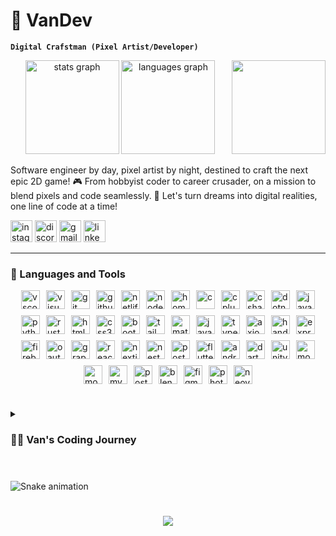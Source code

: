 # 🚀 VanDev

**`Digital Crafstman (Pixel Artist/Developer)`**

<div align="center">
<img align="right" height="150" src="https://i.imgflip.com/65efzo.gif"  />
  <img src="https://github-readme-stats.vercel.app/api?username=vani0-0&hide_title=false&hide_rank=false&show_icons=true&include_all_commits=true&count_private=true&disable_animations=false&theme=tokyonight&locale=en&hide_border=false" height="150" alt="stats graph"  />
  <img src="https://github-readme-stats.vercel.app/api/top-langs?username=vani0-0&locale=en&hide_title=false&layout=compact&card_width=320&langs_count=5&theme=tokyonight&hide_border=false" height="150" alt="languages graph"  />
</div>


Software engineer by day, pixel artist by night, destined to craft the next epic 2D game! 🎮 From hobbyist coder to career crusader, on a mission to blend pixels and code seamlessly. 🌟 Let's turn dreams into digital realities, one line of code at a time!

<div align="left">
  <img src="https://img.shields.io/static/v1?message=Instagram&logo=instagram&label=&color=E4405F&logoColor=white&labelColor=&style=for-the-badge" height="35" alt="instagram logo"  />
  <img src="https://img.shields.io/static/v1?message=Discord&logo=discord&label=&color=7289DA&logoColor=white&labelColor=&style=for-the-badge" height="35" alt="discord logo"  />
  <img src="https://img.shields.io/static/v1?message=Gmail&logo=gmail&label=&color=D14836&logoColor=white&labelColor=&style=for-the-badge" height="35" alt="gmail logo"  />
  <img src="https://img.shields.io/static/v1?message=LinkedIn&logo=linkedin&label=&color=0077B5&logoColor=white&labelColor=&style=for-the-badge" height="35" alt="linkedin logo"  />
</div>

---

### 🧰 Languages and Tools

<div style="display:flex; align-items:center; justify-content:center; flex-wrap: wrap; gap: 10px">
    <img alt="vscode" width="30px" src="https://cdn.jsdelivr.net/gh/devicons/devicon@latest/icons/vscode/vscode-original.svg" />
    <img alt="visualstudio" width="30px" src="https://cdn.jsdelivr.net/gh/devicons/devicon@latest/icons/visualstudio/visualstudio-original.svg" />
    <img alt="git" width="30px" src="https://cdn.jsdelivr.net/gh/devicons/devicon@latest/icons/git/git-original.svg" />
    <img alt="github" width="30px" src="https://cdn.jsdelivr.net/gh/devicons/devicon@latest/icons/github/github-original.svg" />
    <img alt="netlify" width="30px" src="https://cdn.jsdelivr.net/gh/devicons/devicon@latest/icons/netlify/netlify-original.svg" />
    <img alt="nodejs" width="30px" src="https://cdn.jsdelivr.net/gh/devicons/devicon@latest/icons/nodejs/nodejs-original.svg" />
    <img alt="homebrew" width="30px" src="https://cdn.jsdelivr.net/gh/devicons/devicon@latest/icons/homebrew/homebrew-original.svg" />
    <img alt="c" width="30px" src="https://cdn.jsdelivr.net/gh/devicons/devicon@latest/icons/c/c-original.svg" />
    <img alt="cplusplus" width="30px" src="https://cdn.jsdelivr.net/gh/devicons/devicon@latest/icons/cplusplus/cplusplus-original.svg" />
    <img alt="csharp" width="30px" src="https://cdn.jsdelivr.net/gh/devicons/devicon@latest/icons/csharp/csharp-original.svg" />
    <img alt="dotnetcore" width="30px" src="https://cdn.jsdelivr.net/gh/devicons/devicon@latest/icons/dotnetcore/dotnetcore-original.svg" />
    <img alt="java" width="30px" src="https://cdn.jsdelivr.net/gh/devicons/devicon@latest/icons/java/java-original.svg" />
    <img alt="python" width="30px" src="https://cdn.jsdelivr.net/gh/devicons/devicon@latest/icons/python/python-original.svg" />
    <img alt="rust" width="30px" src="https://cdn.jsdelivr.net/gh/devicons/devicon@latest/icons/rust/rust-original.svg" />
    <img alt="html5" width="30px" src="https://cdn.jsdelivr.net/gh/devicons/devicon@latest/icons/html5/html5-original.svg" />
    <img alt="css3" width="30px" src="https://cdn.jsdelivr.net/gh/devicons/devicon@latest/icons/css3/css3-original.svg" />
    <img alt="bootstrap" width="30px" src="https://cdn.jsdelivr.net/gh/devicons/devicon@latest/icons/bootstrap/bootstrap-original.svg" />
    <img alt="tailwindcss" width="30px" src="https://cdn.jsdelivr.net/gh/devicons/devicon@latest/icons/tailwindcss/tailwindcss-original.svg" />
    <img alt="materialui" width="30px" src="https://cdn.jsdelivr.net/gh/devicons/devicon@latest/icons/materialui/materialui-original.svg" />
    <img alt="javascript" width="30px" src="https://cdn.jsdelivr.net/gh/devicons/devicon@latest/icons/javascript/javascript-original.svg" />
    <img alt="typescript" width="30px" src="https://cdn.jsdelivr.net/gh/devicons/devicon@latest/icons/typescript/typescript-original.svg" />
    <img alt="axios" width="30px" src="https://cdn.jsdelivr.net/gh/devicons/devicon@latest/icons/axios/axios-plain.svg" />
    <img alt="handlebars" width="30px" src="https://cdn.jsdelivr.net/gh/devicons/devicon@latest/icons/handlebars/handlebars-original.svg" />
    <img alt="express" width="30px" src="https://cdn.jsdelivr.net/gh/devicons/devicon@latest/icons/express/express-original.svg" />
    <img alt="firebase" width="30px" src="https://cdn.jsdelivr.net/gh/devicons/devicon@latest/icons/firebase/firebase-original.svg" />
    <img alt="oauth" width="30px" src="https://cdn.jsdelivr.net/gh/devicons/devicon@latest/icons/oauth/oauth-original.svg" />
    <img alt="graphql" width="30px" src="https://cdn.jsdelivr.net/gh/devicons/devicon@latest/icons/graphql/graphql-plain.svg" />
    <img alt="react" width="30px" src="https://cdn.jsdelivr.net/gh/devicons/devicon@latest/icons/react/react-original.svg" />
    <img alt="nextjs" width="30px" src="https://cdn.jsdelivr.net/gh/devicons/devicon@latest/icons/nextjs/nextjs-original.svg" />
    <img alt="nest" width="30px" src="https://cdn.jsdelivr.net/gh/devicons/devicon@latest/icons/nestjs/nestjs-original.svg" />
    <img alt="postman" width="30px" src="https://cdn.jsdelivr.net/gh/devicons/devicon@latest/icons/postman/postman-original.svg" />
    <img alt="flutter" width="30px" src="https://cdn.jsdelivr.net/gh/devicons/devicon@latest/icons/flutter/flutter-original.svg" />
    <img alt="androidstudio" width="30px" src="https://cdn.jsdelivr.net/gh/devicons/devicon@latest/icons/androidstudio/androidstudio-original.svg" />
    <img alt="dart" width="30px" src="https://cdn.jsdelivr.net/gh/devicons/devicon@latest/icons/dart/dart-original.svg" />
    <img alt="unity" width="30px" src="https://cdn.jsdelivr.net/gh/devicons/devicon@latest/icons/unity/unity-original.svg" />
    <img alt="mongodb" width="30px" src="https://cdn.jsdelivr.net/gh/devicons/devicon@latest/icons/mongodb/mongodb-original.svg" />
    <img alt="mongoose" width="30px" src="https://cdn.jsdelivr.net/gh/devicons/devicon@latest/icons/mongoose/mongoose-original.svg" />
    <img alt="mysql" width="30px" src="https://cdn.jsdelivr.net/gh/devicons/devicon@latest/icons/mysql/mysql-original.svg" />
    <img alt="postgresql" width="30px" src="https://cdn.jsdelivr.net/gh/devicons/devicon@latest/icons/postgresql/postgresql-original.svg" />
    <img alt="blender" width="30px" src="https://cdn.jsdelivr.net/gh/devicons/devicon@latest/icons/blender/blender-original.svg" />
    <img alt="figma" width="30px" src="https://cdn.jsdelivr.net/gh/devicons/devicon@latest/icons/figma/figma-original.svg" />
    <img alt="photoshop" width="30px" src="https://cdn.jsdelivr.net/gh/devicons/devicon@latest/icons/photoshop/photoshop-original.svg" />
    <img alt="neovim" width="30px" src="https://cdn.jsdelivr.net/gh/devicons/devicon@latest/icons/neovim/neovim-original.svg" />
</div>

#

<details>
 <summary><h3>👨‍💻 Van's Coding Journey</h3></summary>
   I started my coding journey as a hobbyist with a passion to learn everything from low level programming to high level programming languages on my own. But it was soon got overshadowed after I started freelancing. I figure that I should excel only on one field and that is as a Full-Stack Web Developer. A desire that kept me learning more things day by day and eventually ended up expanding my field to also learn Mobile dev and Software devs. I still have a dream to be a Game Developer someday but I'm still on the middle of my journey. Someday I guess? or maybe sooner. My goal is to have my own game because I always loved playing games and puzzles.

</details>

#

<img src="https://raw.githubusercontent.com/vani0-0/vani0-0/output/snake-dark.svg" alt="Snake animation" />

#

<div align="center">
  <img src="https://profile-counter.glitch.me/vani0-0/count.svg?"  />
</div>

###
